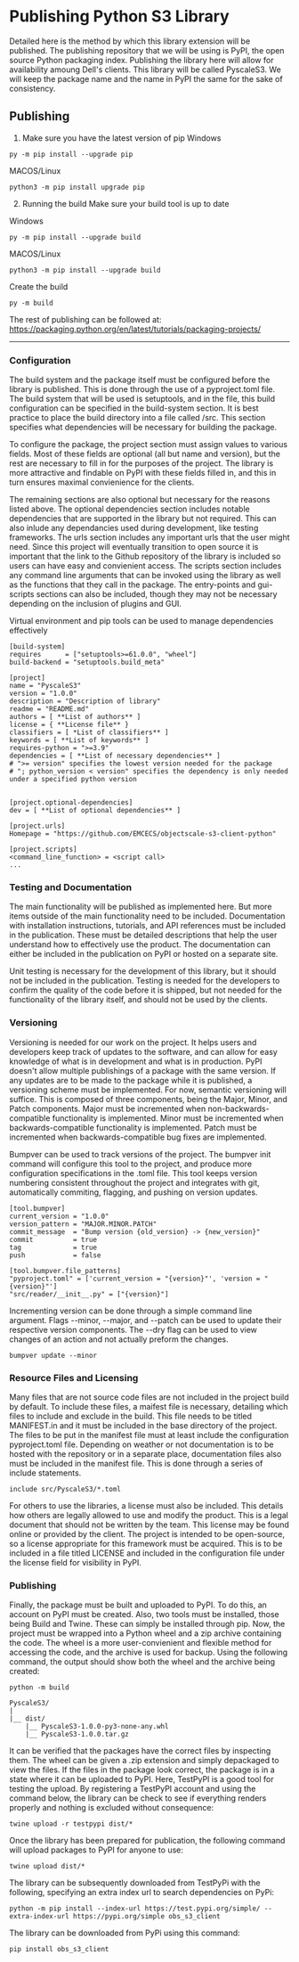 # Publishing Python S3 Library

Detailed here is the method by which this library extension will be published. The publishing repository that we will be using is PyPI, the open source Python packaging index. Publishing the library here will allow for availability amoung Dell's clients. This library will be called PyscaleS3. We will keep the package name and the name in PyPI the same for the sake of consistency. 

## Publishing
1. Make sure you have the latest version of pip
Windows
```
py -m pip install --upgrade pip
```
MACOS/Linux
```
python3 -m pip install upgrade pip
```
2. Running the build
Make sure your build tool is up to date

Windows
```
py -m pip install --upgrade build
```
MACOS/Linux
```
python3 -m pip install --upgrade build
```

Create the build
```
py -m build
```

The rest of publishing can be followed at:
https://packaging.python.org/en/latest/tutorials/packaging-projects/

---


### Configuration

The build system and the package itself must be configured before the library is published. This is done through the use of a pyproject.toml file. The build system that will be used is setuptools, and in the file, this build configuration can be specified in the build-system section. It is best practice to place the build directory into a file called /src. This section specifies what dependencies will be necessary for building the package.

To configure the package, the project section must assign values to various fields. Most of these fields are optional (all but name and version), but the rest are necessary to fill in for the purposes of the project. The library is more attractive and findable on PyPI with these fields filled in, and this in turn ensures maximal convienience for the clients.

The remaining sections are also optional but necessary for the reasons listed above. The optional dependencies section includes notable dependencies that are supported in the library but not required. This can also inlude any dependancies used during development, like testing frameworks. The urls section includes any important urls that the user might need. Since this project will eventually transition to open source it is important that the link to the Github repository of the library is included so users can have easy and convienient access. The scripts section includes any command line arguments that can be invoked using the library as well as the functions that they call in the package. The entry-points and gui-scripts sections can also be included, though they may not be necessary depending on the inclusion of plugins and GUI.

Virtual environment and pip tools can be used to manage dependencies effectively

```
[build-system]
requires      = ["setuptools>=61.0.0", "wheel"]
build-backend = "setuptools.build_meta"

[project]
name = "PyscaleS3"
version = "1.0.0"
description = "Description of library"
readme = "README.md"
authors = [ **List of authors** ]
license = { **License file** }
classifiers = [ *List of classifiers** ]
keywords = [ **List of keywords** ]
requires-python = ">=3.9"
dependencies = [ **List of necessary dependencies** ]
# ">= version" specifies the lowest version needed for the package
# "; python_version < version" specifies the dependency is only needed under a specified python version


[project.optional-dependencies]
dev = [ **List of optional dependencies** ]

[project.urls]
Homepage = "https://github.com/EMCECS/objectscale-s3-client-python"

[project.scripts]
<command_line_function> = <script call>
...
```

### Testing and Documentation

The main functionality will be published as implemented here. But more items outside of the main functionality need to be included. Documentation with installation instructions, tutorials, and API references must be included in the publication. These must be detailed descriptions that help the user understand how to effectively use the product. The documentation can either be included in the publication on PyPI or hosted on a separate site. 

Unit testing is necessary for the development of this library, but it should not be included in the publication. Testing is needed for the developers to confirm the quality of the code before it is shipped, but not needed for the functionality of the library itself, and should not be used by the clients.

### Versioning

Versioning is needed for our work on the project. It helps users and developers keep track of updates to the software, and can allow for easy knowledge of what is in development and what is in production. PyPI doesn't allow multiple publishings of a package with the same version. If any updates are to be made to the package while it is published, a versioning scheme must be implemented. For now, semantic versioning will suffice. This is composed of three components, being the Major, Minor, and Patch components. Major must be incremented when non-backwards-compatible functionality is implemented. Minor must be incremented when backwards-compatible functionality is implemented. Patch must be incremented when backwards-compatible bug fixes are implemented. 

Bumpver can be used to track versions of the project. The bumpver init command will configure this tool to the project, and produce more configuration specifications in the .toml file. This tool keeps version numbering consistent throughout the project and integrates with git, automatically commiting, flagging, and pushing on version updates.

```
[tool.bumpver]
current_version = "1.0.0"
version_pattern = "MAJOR.MINOR.PATCH"
commit_message  = "Bump version {old_version} -> {new_version}"
commit          = true
tag             = true
push            = false

[tool.bumpver.file_patterns]
"pyproject.toml" = ['current_version = "{version}"', 'version = "{version}"']
"src/reader/__init__.py" = ["{version}"]
```

Incrementing version can be done through a simple command line argument. Flags --minor, --major, and --patch can be used to update their respective version components. The --dry flag can be used to view changes of an action and not actually preform the changes.

`bumpver update --minor`

### Resource Files and Licensing

Many files that are not source code files are not included in the project build by default. To include these files, a maifest file is necessary, detailing which files to include and exclude in the build. This file needs to be titled MANIFEST.in and it must be included in the base directory of the project. The files to be put in the manifest file must at least include the configuration pyproject.toml file. Depending on weather or not documentation is to be hosted with the repository or in a separate place, documentation files also must be included in the manifest file. This is done through a series of include statements.

`include src/PyscaleS3/*.toml`

For others to use the libraries, a license must also be included. This details how others are legally allowed to use and modify the product. This is a legal document that should not be written by the team. This license may be found online or provided by the client. The project is intended to be open-source, so a license appropriate for this framework must be acquired. This is to be included in a file titled LICENSE and included in the configuration file under the license field for visibility in PyPI.

### Publishing

Finally, the package must be built and uploaded to PyPI. To do this, an account on PyPI must be created. Also, two tools must be installed, those being Build and Twine. These can simply be installed through pip. Now, the project must be wrapped into a Python wheel and a zip archive containing the code. The wheel is a more user-convienient and flexible method for accessing the code, and the archive is used for backup. Using the following command, the output should show both the wheel and the archive being created:

`python -m build`
```
PyscaleS3/
|
|__ dist/
    |__ PyscaleS3-1.0.0-py3-none-any.whl
    |__ PyscaleS3-1.0.0.tar.gz
```

It can be verified that the packages have the correct files by inspecting them. The wheel can be given a .zip extension and simply depackaged to view the files. If the files in the package look correct, the package is in a state where it can be uploaded to PyPI. Here, TestPyPI is a good tool for testing the upload. By registering a TestPyPI account and using the command below, the library can be check to see if everything renders properly and nothing is excluded without consequence:

`twine upload -r testpypi dist/*`

Once the library has been prepared for publication, the following command will upload packages to PyPI for anyone to use:

`twine upload dist/*`

The library can be subsequently downloaded from TestPyPi with the following, specifying an extra index url to search dependencies on PyPi:

`python -m pip install --index-url https://test.pypi.org/simple/ --extra-index-url https://pypi.org/simple obs_s3_client`

The library can be downloaded from PyPi using this command: 

`pip install obs_s3_client`
